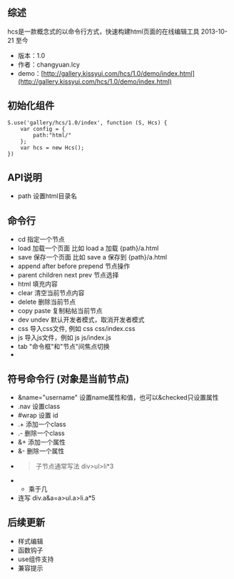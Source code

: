 ## 综述

hcs是一款概念式的以命令行方式，快速构建html页面的在线编辑工具 2013-10-21 至今

* 版本：1.0
* 作者：changyuan.lcy
* demo：[http://gallery.kissyui.com/hcs/1.0/demo/index.html](http://gallery.kissyui.com/hcs/1.0/demo/index.html)

## 初始化组件

    S.use('gallery/hcs/1.0/index', function (S, Hcs) {
    	var config = {
            path:"html/"
        };
        var hcs = new Hcs();
    })

## API说明
* path 设置html目录名


## 命令行

* cd  指定一个节点
* load 加载一个页面 比如 load a 加载 {path}/a.html
* save 保存一个页面 比如 save a 保存到 {path}/a.html
* append after before prepend 节点操作
* parent children next prev 节点选择
* html 填充内容
* clear 清空当前节点内容
* delete 删除当前节点
* copy paste 复制粘帖当前节点
* dev undev 默认开发者模式，取消开发者模式
* css 导入css文件, 例如 css css/index.css
* js 导入js文件，例如 js  js/index.js
* tab "命令框"和"节点"间焦点切换
* 


## 符号命令行 (对象是当前节点)

* &name="username" 设置name属性和值，也可以&checked只设置属性
* .nav  设置class
* #wrap   设置 id
* .+ 添加一个class
* .- 删除一个class
* &+ 添加一个属性
* &- 删除一个属性
* >  子节点通常写法 div>ul>li*3
* *  乘于几
* 连写 div.a&a=a>ul.a>li.a*5

## 后续更新

* 样式编辑
* 函数钩子
* use组件支持
* 兼容提示